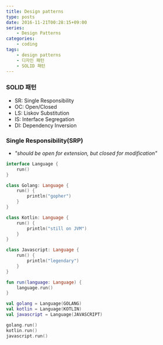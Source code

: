 ```yaml
---
title: Design patterns
type: posts
date: 2016-11-21T00:28:15+09:00
series:
    - Design Patterns
categories:
    - coding
tags:
    - design patterns
    - 디자인 패턴
    - SOLID 패턴
---
```


### SOLID 패턴

- SR: Single Responsibility
- OC: Open/Closed
- LS: Liskov Substitution
- IS: Interface Segregation
- DI: Dependency Inversion



### Single Responsibility(SRP)

- _"should be open for extension, but closed for modification"_


```kotlin
interface Language {
    run()
}

class Golang: Language {
    run() {
        println("gopher")
    }
}

class Kotlin: Language {
    run() {
        println("still on JVM")
    }
}

class Javascript: Language {
    run() {
        println("legendary")
    }
}

fun run(language: Language) {
    language.run()
}

val golang = Language(GOLANG)
val kotlin = Language(KOTLIN)
val javascript = Language(JAVASCRIPT)

golang.run()
kotlin.run()
javascript.run()
```